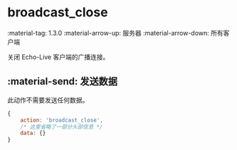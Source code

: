 # broadcast_close

<span class="feature-tag" title="最早可用版本" markdown>
    <span class="icon">:material-tag:</span>
    <span class="text">1.3.0</span>
</span>
<span class="feature-tag" title="出站终端类型" markdown>
    <span class="icon">:material-arrow-up:</span>
    <span class="text">服务器</span>
</span>
<span class="feature-tag" title="入站终端类型" markdown>
    <span class="icon">:material-arrow-down:</span>
    <span class="text">所有客户端</span>
</span>

关闭 Echo-Live 客户端的广播连接。

## :material-send: 发送数据
此动作不需要发送任何数据。

``` javascript title="示例"
{
    action: 'broadcast_close',
    /* 这里省略了一部分头部信息 */
    data: {}
}
```